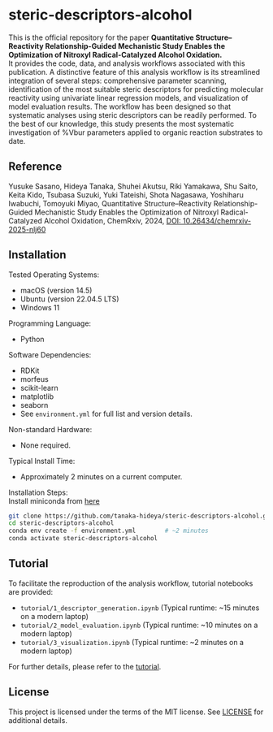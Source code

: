 # steric-descriptors-alcohol
This is the official repository for the paper **Quantitative Structure–Reactivity Relationship-Guided Mechanistic Study Enables the Optimization of Nitroxyl Radical-Catalyzed Alcohol Oxidation.**  
It provides the code, data, and analysis workflows associated with this publication.
A distinctive feature of this analysis workflow is its streamlined integration of several steps: comprehensive parameter scanning, identification of the most suitable steric descriptors for predicting molecular reactivity using univariate linear regression models, and visualization of model evaluation results. The workflow has been designed so that systematic analyses using steric descriptors can be readily performed. To the best of our knowledge, this study presents the most systematic investigation of %Vbur parameters applied to organic reaction substrates to date.

## Reference
Yusuke Sasano, Hideya Tanaka, Shuhei Akutsu, Riki Yamakawa, Shu Saito, Keita Kido, Tsubasa Suzuki, Yuki Tateishi, Shota Nagasawa, Yoshiharu Iwabuchi, Tomoyuki Miyao, Quantitative Structure–Reactivity Relationship-Guided Mechanistic Study Enables the Optimization of Nitroxyl Radical-Catalyzed Alcohol Oxidation, ChemRxiv, 2024, [DOI: 10.26434/chemrxiv-2025-nlj60](https://chemrxiv.org/engage/chemrxiv/article-details/6821fa04e561f77ed44fc0d3)

## Installation
Tested Operating Systems:
- macOS (version 14.5)
- Ubuntu (version 22.04.5 LTS)
- Windows 11

Programming Language:
- Python

Software Dependencies:
- RDKit
- morfeus
- scikit-learn
- matplotlib
- seaborn
- See `environment.yml` for full list and version details.

Non-standard Hardware:
- None required.

Typical Install Time:
- Approximately 2 minutes on a current computer.

Installation Steps:  
Install miniconda from [here](https://docs.anaconda.com/miniconda/)

```bash
git clone https://github.com/tanaka-hideya/steric-descriptors-alcohol.git
cd steric-descriptors-alcohol
conda env create -f environment.yml        # ~2 minutes
conda activate steric-descriptors-alcohol
```

## Tutorial
To facilitate the reproduction of the analysis workflow, tutorial notebooks are provided:
- `tutorial/1_descriptor_generation.ipynb` (Typical runtime: ~15 minutes on a modern laptop)
- `tutorial/2_model_evaluation.ipynb` (Typical runtime: ~10 minutes on a modern laptop)
- `tutorial/3_visualization.ipynb` (Typical runtime: ~2 minutes on a modern laptop)

For further details, please refer to the [tutorial](https://github.com/tanaka-hideya/steric-descriptors-alcohol/tree/main/tutorial).

## License
This project is licensed under the terms of the MIT license. See [LICENSE](https://github.com/tanaka-hideya/steric-descriptors-alcohol/blob/main/LICENSE) for additional details.